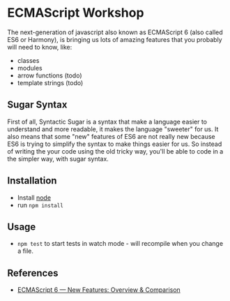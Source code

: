 # ECMAScript Workshop

The next-generation of javascript also known as ECMAScript 6 (also called ES6 or Harmony), 
is bringing us lots of amazing features that you probably will need to know, like:
* classes
* modules
* arrow functions (todo)
* template strings (todo)

## Sugar Syntax

First of all, Syntactic Sugar is a syntax that make a language easier to understand and more readable, it makes the language "sweeter" for us. 
It also means that some "new" features of ES6 are not really new because ES6 is trying to simplify the syntax to make things easier for us. 
So instead of writing the your code using the old tricky way, you'll be able to code in a the simpler way, with sugar syntax.

## Installation

* Install  [node](https://nodejs.org)
* run `npm install`

## Usage

* `npm test` to start tests in watch mode - will recompile when you change a file.

## References

* [ECMAScript 6 — New Features: Overview & Comparison](http://es6-features.org/)